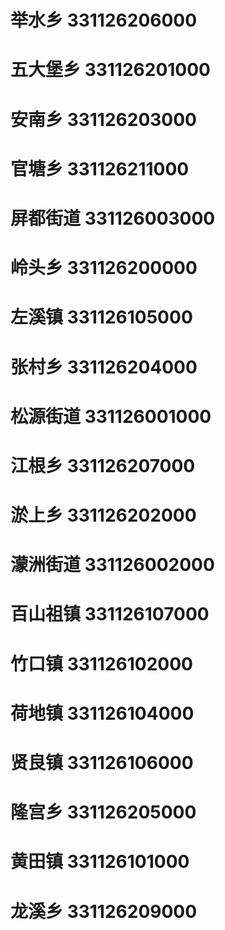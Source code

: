 # 举水乡 331126206000
# 五大堡乡 331126201000
# 安南乡 331126203000
# 官塘乡 331126211000
# 屏都街道 331126003000
# 岭头乡 331126200000
# 左溪镇 331126105000
# 张村乡 331126204000
# 松源街道 331126001000
# 江根乡 331126207000
# 淤上乡 331126202000
# 濛洲街道 331126002000
# 百山祖镇 331126107000
# 竹口镇 331126102000
# 荷地镇 331126104000
# 贤良镇 331126106000
# 隆宫乡 331126205000
# 黄田镇 331126101000
# 龙溪乡 331126209000
